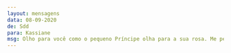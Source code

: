 ```yaml
---
layout: mensagens
data: 08-09-2020
de: Sdd
para: Kassiane
msg: Olho para você como o pequeno Príncipe olha para a sua rosa. Me pede que prove que gosto de ti, mas amar uma rosa em meio a milhares de estrelas já não é motivo suficiente?
---
```

